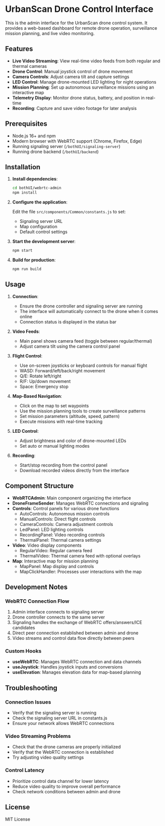 # UrbanScan Drone Control Interface

This is the admin interface for the UrbanScan drone control system. It provides a web-based dashboard for remote drone operation, surveillance mission planning, and live video monitoring.

## Features

- **Live Video Streaming**: View real-time video feeds from both regular and thermal cameras
- **Drone Control**: Manual joystick control of drone movement
- **Camera Controls**: Adjust camera tilt and capture settings
- **LED Control**: Manage drone-mounted LED lighting for night operations
- **Mission Planning**: Set up autonomous surveillance missions using an interactive map
- **Telemetry Display**: Monitor drone status, battery, and position in real-time
- **Recording**: Capture and save video footage for later analysis

## Prerequisites

- Node.js 16+ and npm
- Modern browser with WebRTC support (Chrome, Firefox, Edge)
- Running signaling server (`/bothUI/signaling-server`)
- Running drone backend (`/bothUI/backend`)

## Installation

1. **Install dependencies**:
   ```bash
   cd bothUI/webrtc-admin
   npm install
   ```

2. **Configure the application**:
   
   Edit the file `src/components/Common/constants.js` to set:
   - Signaling server URL
   - Map configuration
   - Default control settings

3. **Start the development server**:
   ```bash
   npm start
   ```

4. **Build for production**:
   ```bash
   npm run build
   ```

## Usage

1. **Connection**:
   - Ensure the drone controller and signaling server are running
   - The interface will automatically connect to the drone when it comes online
   - Connection status is displayed in the status bar

2. **Video Feeds**:
   - Main panel shows camera feed (toggle between regular/thermal)
   - Adjust camera tilt using the camera control panel

3. **Flight Control**:
   - Use on-screen joysticks or keyboard controls for manual flight
   - WASD: Forward/left/back/right movement
   - Q/E: Rotate left/right
   - R/F: Up/down movement
   - Space: Emergency stop

4. **Map-Based Navigation**:
   - Click on the map to set waypoints
   - Use the mission planning tools to create surveillance patterns
   - Set mission parameters (altitude, speed, pattern)
   - Execute missions with real-time tracking

5. **LED Control**:
   - Adjust brightness and color of drone-mounted LEDs
   - Set auto or manual lighting modes

6. **Recording**:
   - Start/stop recording from the control panel
   - Download recorded videos directly from the interface

## Component Structure

- **WebRTCAdmin**: Main component organizing the interface
- **DroneFrameSender**: Manages WebRTC connections and signaling
- **Controls**: Control panels for various drone functions
  - AutoControls: Autonomous mission controls
  - ManualControls: Direct flight controls
  - CameraControls: Camera adjustment controls
  - LedPanel: LED lighting controls
  - RecordingPanel: Video recording controls
  - ThermalPanel: Thermal camera settings
- **Video**: Video display components
  - RegularVideo: Regular camera feed
  - ThermalVideo: Thermal camera feed with optional overlays
- **Map**: Interactive map for mission planning
  - MapPanel: Map display and controls
  - MapClickHandler: Processes user interactions with the map

## Development Notes

### WebRTC Connection Flow

1. Admin interface connects to signaling server
2. Drone controller connects to the same server
3. Signaling handles the exchange of WebRTC offers/answers/ICE candidates
4. Direct peer connection established between admin and drone
5. Video streams and control data flow directly between peers

### Custom Hooks

- **useWebRTC**: Manages WebRTC connection and data channels
- **useJoystick**: Handles joystick inputs and conversions
- **useElevation**: Manages elevation data for map-based planning

## Troubleshooting

### Connection Issues
- Verify that the signaling server is running
- Check the signaling server URL in constants.js
- Ensure your network allows WebRTC connections

### Video Streaming Problems
- Check that the drone cameras are properly initialized
- Verify that the WebRTC connection is established
- Try adjusting video quality settings

### Control Latency
- Prioritize control data channel for lower latency
- Reduce video quality to improve overall performance
- Check network conditions between admin and drone

## License

MIT License